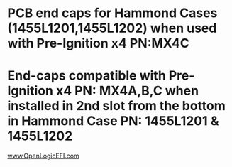 # PCB end caps for Hammond Cases (1455L1201,1455L1202) when used with Pre-Ignition x4 PN:MX4C
# End-caps compatible with Pre-Ignition x4 PN: MX4A,B,C when installed in 2nd slot from the bottom in Hammond Case PN: 1455L1201 & 1455L1202

www.OpenLogicEFI.com
